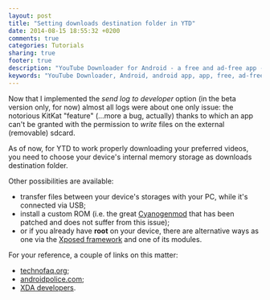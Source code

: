 ```yaml
---
layout: post
title: "Setting downloads destination folder in YTD"
date: 2014-08-15 18:55:32 +0200
comments: true
categories: Tutorials
sharing: true
footer: true
description: "YouTube Downloader for Android - a free and ad-free app - usage tutorial - destination downloads folder"
keywords: "YouTube Downloader, Android, android app, app, free, ad-free, no ads, dentex, video, YouTube, downloader, tutorials, review, how-to, tutorial, usage, kitkat, sdcard"
---
```

Now that I implemented the *send log to developer* option (in the beta version only, for now) almost all logs were about one only issue: the notorious KitKat "feature" (...more a bug, actually) thanks to which an app can't be granted with the permission to *write* files on the external (removable) sdcard. 

As of now, for YTD to work properly downloading your preferred videos, you need to choose your device's internal memory storage as downloads destination folder.

Other possibilities are available:

- transfer files between your device's storages with your PC, while it's connected via USB;
- install a custom ROM (i.e. the great [Cyanogenmod](http://www.cyanogenmod.org/) that has been patched and does not suffer from this issue);
- or if you already have **root** on your device, there are alternative ways as one via the [Xposed framework](http://forum.xda-developers.com/xposed) and one of its modules.

For your reference, a couple of links on this matter:

- [technofaq.org](http://technofaq.org/posts/2014/04/fixing-external-sd-card-write-issue-on-android-kitkat/);
- [androidpolice.com](http://www.androidpolice.com/2014/02/17/external-blues-google-has-brought-big-changes-to-sd-cards-in-kitkat-and-even-samsung-may-be-implementing-them/);
- [XDA developers](http://forum.xda-developers.com/xposed/modules/kitkat-sd-card-access-t2790992).
